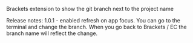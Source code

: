 Brackets extension to show the git branch next to the project name

Release notes:
1.0.1 - enabled refresh on app focus. You can go to the terminal and change the branch. When you go back to Brackets / EC the branch name will reflect the change.
